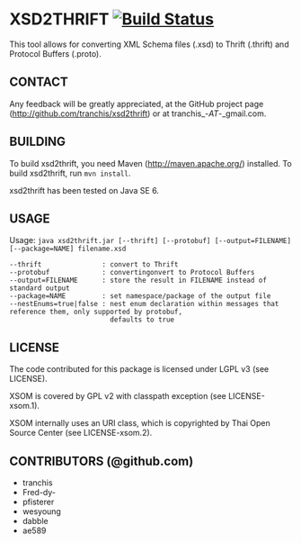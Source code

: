 # XSD2THRIFT [![Build Status](https://travis-ci.org/tranchis/xsd2thrift.png?branch=master)](https://travis-ci.org/tranchis/xsd2thrift)

This tool allows for converting XML Schema files (.xsd) to Thrift (.thrift) and
Protocol Buffers (.proto).

## CONTACT

Any feedback will be greatly appreciated, at the GitHub project page
(http://github.com/tranchis/xsd2thrift) or at tranchis_-_AT_-_gmail.com.

## BUILDING

To build xsd2thrift, you need Maven (http://maven.apache.org/) installed. To build xsd2thrift, run `mvn install`.

xsd2thrift has been tested on Java SE 6.

## USAGE

Usage: `java xsd2thrift.jar [--thrift] [--protobuf] [--output=FILENAME] [--package=NAME] filename.xsd`

    --thrift               : convert to Thrift
    --protobuf             : convertingonvert to Protocol Buffers
    --output=FILENAME      : store the result in FILENAME instead of standard output
    --package=NAME         : set namespace/package of the output file
    --nestEnums=true|false : nest enum declaration within messages that reference them, only supported by protobuf,
                             defaults to true

## LICENSE

The code contributed for this package is licensed under LGPL v3 (see LICENSE).

XSOM is covered by GPL v2 with classpath exception (see LICENSE-xsom.1).

XSOM internally uses an URI class, which is copyrighted by Thai Open Source
Center (see LICENSE-xsom.2).

## CONTRIBUTORS (@github.com)

* tranchis
* Fred-dy-
* pfisterer
* wesyoung
* dabble
* ae589

